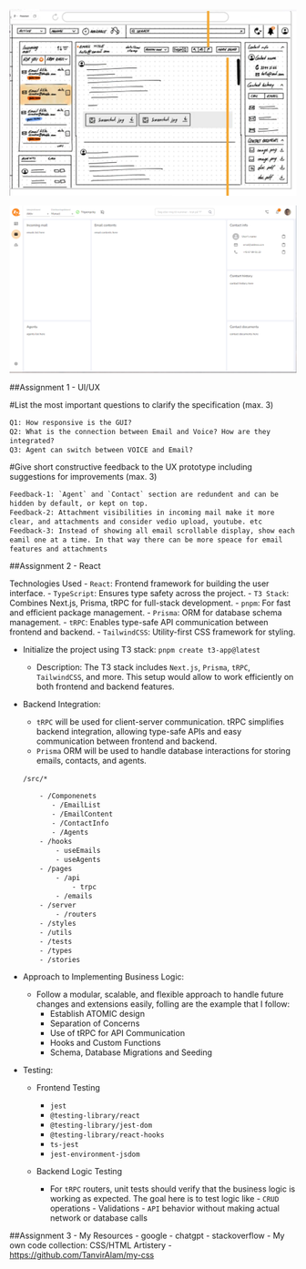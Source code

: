 
![Test 01](senior-frontend-engineer-test-01.png)

![Test 02](senior-frontend-engineer-test-02.png)

##Assignment 1 - UI/UX

#List the most important questions to clarify the specification (max. 3)

    Q1: How responsive is the GUI?
    Q2: What is the connection between Email and Voice? How are they integrated?
    Q3: Agent can switch between VOICE and Email?  

#Give short constructive feedback to the UX prototype including suggestions for improvements (max. 3)

    Feedback-1: `Agent` and `Contact` section are redundent and can be hidden by default, or kept on top.
    Feedback-2: Attachment visibilities in incoming mail make it more clear, and attachments and consider vedio upload, youtube. etc
    Feedback-3: Instead of showing all email scrollable display, show each eamil one at a time. In that way there can be more speace for email features and attachments

##Assignment 2 - React

Technologies Used
    - `React`: Frontend framework for building the user interface.
    - `TypeScript`: Ensures type safety across the project.
    - `T3 Stack`: Combines Next.js, Prisma, tRPC for full-stack development.
    - `pnpm`: For fast and efficient package management.
    - `Prisma`: ORM for database schema management.
    - `tRPC`: Enables type-safe API communication between frontend and backend.
    - `TailwindCSS`: Utility-first CSS framework for styling.

- Initialize the project using T3 stack: `pnpm create t3-app@latest`

   - Description: The T3 stack includes `Next.js`, `Prisma`, `tRPC`, `TailwindCSS`, and more. 
        This setup would allow to work efficiently on both frontend and backend features.

- Backend Integration:
    - `tRPC` will be used for client-server communication. tRPC simplifies backend integration, allowing type-safe APIs and easy communication between frontend and backend.
    - `Prisma` ORM will be used to handle database interactions for storing emails, contacts, and agents.

    `/src/*`
    ```
        - /Componenets
           - /EmailList
           - /EmailContent
           - /ContactInfo
           - /Agents
        - /hooks
            - useEmails
            - useAgents
        - /pages
            - /api
                - trpc
            - /emails
        - /server
            - /routers
        - /styles
        - /utils
        - /tests
        - /types
        - /stories
    ```

- Approach to Implementing Business Logic:
    - Follow a modular, scalable, and flexible approach to handle future changes and extensions easily, folling are the example that I follow:
        - Establish ATOMIC design
        - Separation of Concerns
        - Use of tRPC for API Communication
        - Hooks and Custom Functions
        - Schema, Database Migrations and Seeding

- Testing:
    * Frontend Testing
        - `jest` 
        - `@testing-library/react` 
        - `@testing-library/jest-dom` 
        - `@testing-library/react-hooks`
        - `ts-jest` 
        - `jest-environment-jsdom`
    
    * Backend Logic Testing
        - For `tRPC` routers, unit tests should verify that the business logic is working as expected. 
            The goal here is to test logic like 
                - `CRUD` operations 
                - Validations
                - `API` behavior without making actual network or database calls


##Assignment 3 - My Resources
    - google
    - chatgpt
    - stackoverflow
    - My own code collection: CSS/HTML Artistery
        - https://github.com/TanvirAlam/my-css 
